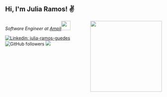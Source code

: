<h2>Hi, I'm Julia Ramos! &#9996</h2>
<img align='right' src="https://media-exp1.licdn.com/dms/image/C4E22AQHXtvixprmF3g/feedshare-shrink_2048_1536/0?e=1599696000&v=beta&t=RO40d3HlRDmcV_iyRnalnI6UZYBD0B5qV_jcMTTQeNI" width="230">
<p><em>Software Engineer at <a href="https://www.ampli.com.br/graduacao/vestibular/n">Ampli</a><img src="https://media.giphy.com/media/WUlplcMpOCEmTGBtBW/giphy.gif" width="30"> 
</em></p>

<!--![Twitter Follow](https://img.shields.io/twitter/follow/juliaramosdev?label=Follow) -->
[![Linkedin: julia-ramos-guedes](https://img.shields.io/badge/-juliaramosguedes-blue?style=flat-square&logo=Linkedin&logoColor=white&link=https://www.linkedin.com/in/julia-ramos-guedes/)](https://www.linkedin.com/in/julia-ramos-guedes/)
![GitHub followers](https://img.shields.io/github/followers/juliaramosguedes?label=Follow&style=social)
![](https://visitor-badge.glitch.me/badge?page_id=juliaramosguedes.juliaramosguedes)


<!--<img src="https://media-exp1.licdn.com/dms/image/C4D22AQHb_fO2zhMweA/feedshare-shrink_1280/0?e=1599696000&v=beta&t=-bpAK9g6ewLwK4G1ayxFXOZjQ4UaMWL-tEHx6N9A3uc" width="150px" />

**juliaramosguedes/juliaramosguedes** is a ✨ _special_ ✨ repository because its `README.md` (this file) appears on your GitHub profile.

Here are some ideas to get you started:

- 🔭 I’m currently working on ...
- 🌱 I’m currently learning ...
- 👯 I’m looking to collaborate on ...
- 🤔 I’m looking for help with ...
- 💬 Ask me about ...
- 📫 How to reach me: ...
- 😄 Pronouns: ...
- ⚡ Fun fact: ...
-->
